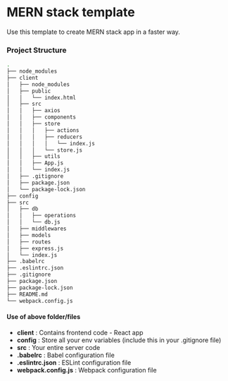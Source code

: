 # MERN stack template
Use this template to create MERN stack app in a faster way.

### Project Structure
```bash
.
├── node_modules
├── client
│   ├── node_modules
│   ├── public
│   │   └── index.html
│   ├── src
│   │   ├── axios
│   │   ├── components
│   │   ├── store
│   │   │   ├── actions
│   │   │   ├── reducers
│   │   │   │   └── index.js
│   │   │   └── store.js
│   │   ├── utils
│   │   ├── App.js
│   │   └── index.js
│   ├── .gitignore
│   ├── package.json
│   └── package-lock.json
├── config
├── src
│   ├── db
│   │   ├── operations
│   │   └── db.js
│   ├── middlewares
│   ├── models
│   ├── routes
│   ├── express.js
│   └── index.js
├── .babelrc
├── .eslintrc.json
├── .gitignore
├── package.json
├── package-lock.json
├── README.md
└── webpack.config.js

```

#### Use of above folder/files

-  **client**            : Contains frontend code - React app
-  **config**            : Store all your env variables (include this in your .gitignore file)
-  **src**               : Your entire server code
-  **.babelrc**          : Babel configuration file
-  **.eslintrc.json**    : ESLint configuration file
-  **webpack.config.js** : Webpack configuration file

